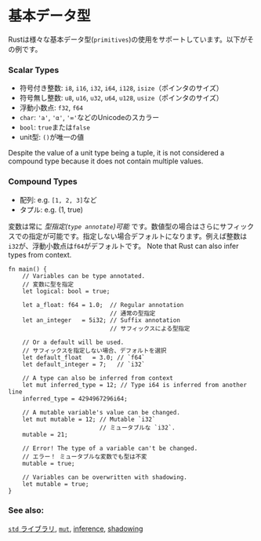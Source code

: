 <!--
# Primitives
-->
# 基本データ型

<!--
Rust provides access to a wide variety of `primitives`. A sample includes:
-->
Rustは様々な基本データ型(`primitives`)の使用をサポートしています。以下がその例です。


### Scalar Types

<!--
* signed integers: `i8`, `i16`, `i32`, `i64`, `i128` and `isize` (pointer size)
* unsigned integers: `u8`, `u16`, `u32`, `u64`, `u128` and `usize` (pointer
  size)
* floating point: `f32`, `f64`
* `char` Unicode scalar values like `'a'`, `'α'` and `'∞'` (4 bytes each)
* `bool` either `true` or `false`
* and the unit type `()`, whose only possible value is an empty tuple: `()`
-->
* 符号付き整数: `i8`, `i16`, `i32`, `i64`, `i128`, `isize`（ポインタのサイズ）
* 符号無し整数: `u8`, `u16`, `u32`, `u64`, `u128`, `usize`（ポインタのサイズ）
* 浮動小数点: `f32`, `f64`
* `char`: `'a'`, `'α'`, `'∞'`などのUnicodeのスカラー
* `bool`: `true`または`false`
* unit型: `()`が唯一の値

Despite the value of a unit type being a tuple, it is not considered a
compound type because it does not contain multiple values. 

### Compound Types

<!--
* arrays like `[1, 2, 3]`
* tuples like `(1, true)`
-->
* 配列: e.g. `[1, 2, 3]`など
* タプル: e.g. (1, true)

<!--
Variables can always be *type annotated*. Numbers may additionally be
annotated via a *suffix* or *by default*. Integers default to `i32` and
floats to `f64`. Note that Rust can also infer types from context.
-->
変数は常に *型指定(`type annotate`)可能* です。数値型の場合はさらにサフィックスでの指定が可能です。指定しない場合デフォルトになります。例えば整数は`i32`が、浮動小数点は`f64`がデフォルトです。
Note that Rust can also infer types from context.

```rust,editable,ignore,mdbook-runnable
fn main() {
    // Variables can be type annotated.
    // 変数に型を指定
    let logical: bool = true;

    let a_float: f64 = 1.0;  // Regular annotation
                             // 通常の型指定
    let an_integer   = 5i32; // Suffix annotation
                             // サフィックスによる型指定

    // Or a default will be used.
    // サフィックスを指定しない場合、デフォルトを選択
    let default_float   = 3.0; // `f64`
    let default_integer = 7;   // `i32`
    
    // A type can also be inferred from context 
    let mut inferred_type = 12; // Type i64 is inferred from another line
    inferred_type = 4294967296i64;
    
    // A mutable variable's value can be changed.
    let mut mutable = 12; // Mutable `i32`
                          // ミュータブルな `i32`.
    mutable = 21;
    
    // Error! The type of a variable can't be changed.
    // エラー！ ミュータブルな変数でも型は不変
    mutable = true;
    
    // Variables can be overwritten with shadowing.
    let mutable = true;
}
```

### See also:

<!--
[the `std` library][std], [`mut`][mut], [inference], and [shadowing]
-->
[`std` ライブラリ][std], [`mut`][mut], [inference], [shadowing]

[std]: https://doc.rust-lang.org/std/
[mut]: variable_bindings/mut.md
[inference]: types/inference.md
[shadowing]: variable_bindings/scope.md
